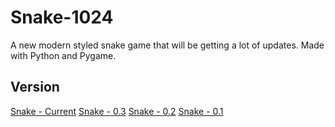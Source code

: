 
# Snake-1024
A new modern styled snake game that will be getting a lot of updates. Made with Python and Pygame.
## Version
<a href="https://github.com/Haz001/Snake-1024/releases/download/3/snake-3.py">Snake - Current</a>
<a href="https://github.com/Haz001/Snake-1024/releases/download/3/snake-3.py">Snake - 0.3</a>
<a href="https://raw.githubusercontent.com/Haz001/Snake-1024/master/snake-2.pyw">Snake - 0.2</a>
<a href="https://raw.githubusercontent.com/Haz001/Snake-1024/master/snake-1.pyw">Snake - 0.1</a>
